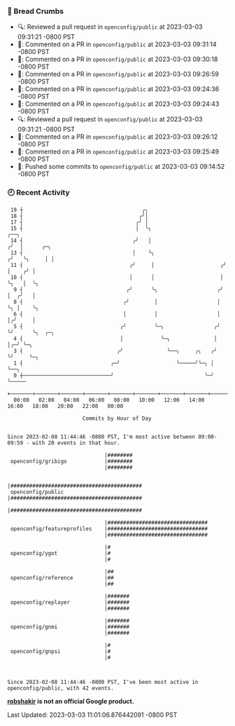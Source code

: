 ### 🍞 Bread Crumbs

 * 🔍: Reviewed a pull request in  `openconfig/public` at 2023-03-03 09:31:21 -0800 PST
 * 💬: Commented on a PR in  `openconfig/public` at 2023-03-03 09:31:14 -0800 PST
 * 💬: Commented on a PR in  `openconfig/public` at 2023-03-03 09:30:18 -0800 PST
 * 💬: Commented on a PR in  `openconfig/public` at 2023-03-03 09:26:59 -0800 PST
 * 💬: Commented on a PR in  `openconfig/public` at 2023-03-03 09:24:36 -0800 PST
 * 💬: Commented on a PR in  `openconfig/public` at 2023-03-03 09:24:43 -0800 PST
 * 🔍: Reviewed a pull request in  `openconfig/public` at 2023-03-03 09:31:21 -0800 PST
 * 💬: Commented on a PR in  `openconfig/public` at 2023-03-03 09:26:12 -0800 PST
 * 💬: Commented on a PR in  `openconfig/public` at 2023-03-03 09:25:49 -0800 PST
 * 🚢: Pushed some commits to `openconfig/public` at 2023-03-03 09:14:52 -0800 PST

### 🕘 Recent Activity
```
 19 ┼                                      ╭╮
 18 ┤                                     ╭╯│
 17 ┤                                    ╭╯ │
 15 ┤                                    │  ╰╮                         ╭──╮
 14 ┤                                   ╭╯   │                        ╭╯  │      ╭─╮
 13 ┤                                   │    ╰╮                      ╭╯   ╰╮     │ │
 11 ┤                                  ╭╯     │                     ╭╯     │    ╭╯ │
 10 ┤                                  │      │                     │      ╰╮   │  ╰╮
  9 ┤                                 ╭╯      ╰╮                   ╭╯       │  ╭╯   │
  8 ┤                                ╭╯        │                   │        ╰╮ │    ╰╮
  6 ┤                                │         │                   │         │╭╯     │
  5 ┤                               ╭╯         ╰─╮                ╭╯         ╰╯      ╰╮  ╭─╮
  4 ┤                               │            ╰─╮              │                   │╭─╯ ╰─╮
  3 ┤                              ╭╯              ╰──╮     ╭╮   ╭╯                   ╰╯     ╰─╮
  1 ┤                            ╭─╯                  ╰─────╯╰─╮ │                             ╰──╮
  0 ┼────────────────────────────╯                             ╰─╯                                ╰─────
    +───────+───────+───────+───────+───────+───────+───────+───────+───────+───────+───────+───────+────
  00:00   02:00   04:00   06:00   08:00   10:00   12:00   14:00   16:00   18:00   20:00   22:00   00:00   

						Commits by Hour of Day


Since 2023-02-08 11:44:46 -0800 PST, I'm most active between 09:00-09:59 - with 20 events in that hour.

```



```
                               |########
 openconfig/gribigo            |########
                               |########

                               |##########################################
 openconfig/public             |##########################################
                               |##########################################

                               |################################
 openconfig/featureprofiles    |################################
                               |################################

                               |#
 openconfig/ygot               |#
                               |#

                               |##
 openconfig/reference          |##
                               |##

                               |#######
 openconfig/replayer           |#######
                               |#######

                               |#######
 openconfig/gnmi               |#######
                               |#######

                               |#
 openconfig/gnpsi              |#
                               |#



Since 2023-02-08 11:44:46 -0800 PST, I've been most active in openconfig/public, with 42 events.

```
**[robshakir](mailto:robjs@google.com) is not an official Google product.**  


Last Updated: 2023-03-03 11:01:06.876442091 -0800 PST
